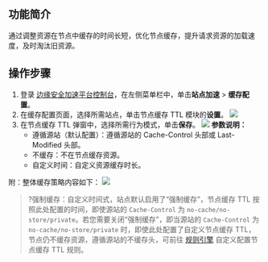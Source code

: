 ## 功能简介
通过调整资源在节点中缓存的时间长短，优化节点缓存，提升请求资源的加载速度，及时淘汰旧资源。


## 操作步骤
1. 登录 [边缘安全加速平台控制台](https://console.cloud.tencent.com/edgeone)，在左侧菜单栏中，单击**站点加速** > **缓存配置**。
2. 在缓存配置页面，选择所需站点，单击节点缓存 TTL 模块的**设置**。
![](https://qcloudimg.tencent-cloud.cn/raw/842fd8adbd55d3a42d1dd3fc99dea2d2.png)
3. 在节点缓存 TTL 弹窗中，选择所需行为模式，单击**保存**。
![](https://qcloudimg.tencent-cloud.cn/raw/ec756b72c67ef9ae47a086a29e91f78f.png)
  **参数说明：**
    - 遵循源站（默认配置）：遵循源站的 Cache-Control 头部或 Last-Modified 头部。
    - 不缓存：不在节点缓存资源。
    - 自定义时间：自定义资源缓存时长。

附：整体缓存策略内容如下：
![](https://qcloudimg.tencent-cloud.cn/raw/89f2fc4aa8e41ceb6057cc55dffb277c.png)
>?强制缓存：自定义时间式，站点默认启用了“强制缓存”，节点缓存 TTL 按照此处配置的时间，即使源站的 `Cache-Control` 为 `no-cache/no-store/private`。若您需要关闭“强制缓存”，即当源站的 `Cache-Control` 为 `no-cache/no-store/private` 时，即使此处配置了自定义节点缓存 TTL，节点仍不缓存资源，遵循源站的不缓存头，可前往 [规则引擎](https://cloud.tencent.com/document/product/1552/70901) 自定义配置节点缓存 TTL 规则。
